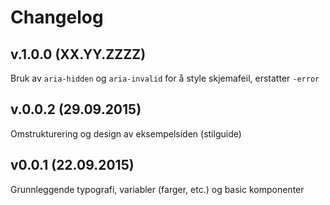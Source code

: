 # Changelog

## v.1.0.0 (XX.YY.ZZZZ)

Bruk av `aria-hidden` og `aria-invalid` for å style skjemafeil, erstatter `-error`

## v.0.0.2 (29.09.2015)

Omstrukturering og design av eksempelsiden (stilguide)

## v0.0.1 (22.09.2015)

Grunnleggende typografi, variabler (farger, etc.) og basic komponenter
